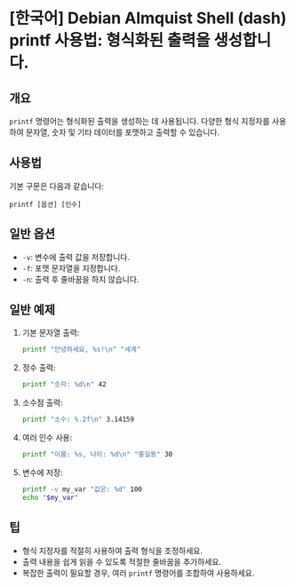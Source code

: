 # [한국어] Debian Almquist Shell (dash) printf 사용법: 형식화된 출력을 생성합니다.

## 개요
`printf` 명령어는 형식화된 출력을 생성하는 데 사용됩니다. 다양한 형식 지정자를 사용하여 문자열, 숫자 및 기타 데이터를 포맷하고 출력할 수 있습니다.

## 사용법
기본 구문은 다음과 같습니다:
```
printf [옵션] [인수]
```

## 일반 옵션
- `-v`: 변수에 출력 값을 저장합니다.
- `-f`: 포맷 문자열을 지정합니다.
- `-n`: 출력 후 줄바꿈을 하지 않습니다.

## 일반 예제
1. 기본 문자열 출력:
   ```sh
   printf "안녕하세요, %s!\n" "세계"
   ```

2. 정수 출력:
   ```sh
   printf "숫자: %d\n" 42
   ```

3. 소수점 출력:
   ```sh
   printf "소수: %.2f\n" 3.14159
   ```

4. 여러 인수 사용:
   ```sh
   printf "이름: %s, 나이: %d\n" "홍길동" 30
   ```

5. 변수에 저장:
   ```sh
   printf -v my_var "값은: %d" 100
   echo "$my_var"
   ```

## 팁
- 형식 지정자를 적절히 사용하여 출력 형식을 조정하세요.
- 출력 내용을 쉽게 읽을 수 있도록 적절한 줄바꿈을 추가하세요.
- 복잡한 출력이 필요할 경우, 여러 `printf` 명령어를 조합하여 사용하세요.